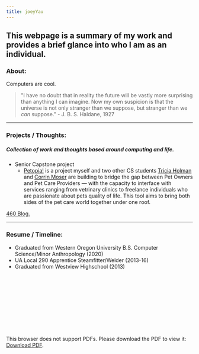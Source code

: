 ```yaml
---
title: joeyYau
---
```


## This webpage is a summary of my work and provides a brief glance into who I am as an individual.

### About: 

Computers are cool. 

>"I have no doubt that in reality the future will be vastly more surprising than anything I can imagine. Now my own suspicion is that the universe is not only stranger than we suppose, but stranger than we _can_ suppose." - J. B. S. Haldane, 1927

----

### Projects / Thoughts:
##### Collection of work and thoughts based around computing and life. 

* Senior Capstone project
    * [Petopia!](http://petopia.azurewebsites.net) is a project myself and two other CS students [Tricia Holman](https://stormy9.github.io) and [Corrin Moser](https://github.com/CorrinM) are building to bridge the gap between Pet Owners and Pet Care Providers — with the capacity to interface with services ranging from vetrinary clinics to freelance individuals who are passionate about pets quality of life. This tool aims to bring both sides of the pet care world together under one roof. 
    
<a href="pages/blog.md"> 460 Blog. </a>

----

### Resume / Timeline:

- Graduated from Western Oregon University B.S. Computer Science/Minor Anthropology (2020)
- UA Local 290 Apprentice Steamfitter/Welder (2013-16)
- Graduated from Westview Highschool (2013)

<object data="assets/img/JTavaresResume_June2020.pdf" type="application/pdf" width="700px" height="700px">
    <embed src="assets/img/JTavaresResume_June2020.pdf">
        <p>This browser does not support PDFs. Please download the PDF to view it: <a href="assets/img/JTavaresResume_June2020.pdf">Download PDF</a>.</p>
    </embed>
</object>










<!---
```markdown
Syntax highlighted code block

# Header 1
## Header 2
### Header 3

- Bulleted
- List

1. Numbered
2. List

**Bold** and _Italic_ and `Code` text

[Link](url) and ![Image](src)
```
-->
